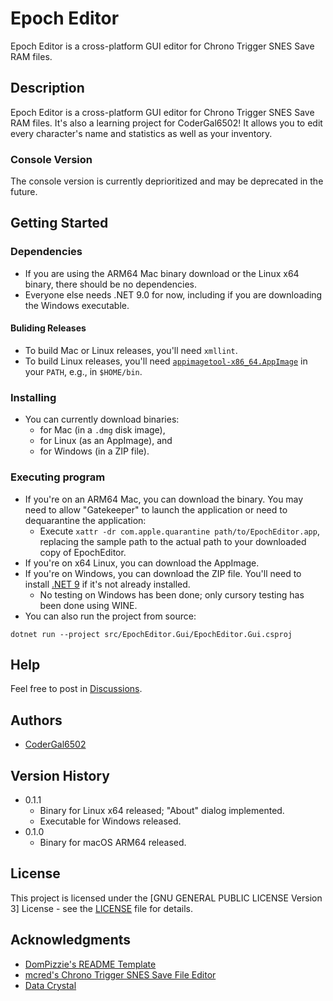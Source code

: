 # Epoch Editor

Epoch Editor is a cross-platform GUI editor for Chrono Trigger SNES Save RAM files.

## Description

Epoch Editor is a cross-platform GUI editor for Chrono Trigger SNES Save RAM files. It's also a learning project for CoderGal6502! It allows you to edit every character's name and statistics as well as your inventory.

### Console Version

The console version is currently deprioritized and may be deprecated in the future.

## Getting Started

### Dependencies

* If you are using the ARM64 Mac binary download or the Linux x64 binary, there should be no dependencies.
* Everyone else needs .NET 9.0 for now, including if you are downloading the Windows executable.

#### Buliding Releases
* To build Mac or Linux releases, you'll need `xmllint`.
* To build Linux releases, you'll need [`appimagetool-x86_64.AppImage`](https://github.com/AppImage/appimagetool/releases/download/continuous/appimagetool-x86_64.AppImage) in your `PATH`, e.g., in `$HOME/bin`.

### Installing

* You can currently download binaries:
   * for Mac (in a `.dmg` disk image),
   * for Linux (as an AppImage), and
   * for Windows (in a ZIP file).

### Executing program

* If you're on an ARM64 Mac, you can download the binary. You may need to allow "Gatekeeper" to launch the application or need to dequarantine the application:
   * Execute `xattr -dr com.apple.quarantine path/to/EpochEditor.app`, replacing the sample path to the actual path to your downloaded copy of EpochEditor.
* If you're on x64 Linux, you can download the AppImage.
* If you're on Windows, you can download the ZIP file. You'll need to install [.NET 9](https://dotnet.microsoft.com/en-us/download/dotnet/9.0) if it's not already installed.
   * No testing on Windows has been done; only cursory testing has been done using WINE.
* You can also run the project from source:
```
dotnet run --project src/EpochEditor.Gui/EpochEditor.Gui.csproj
```

## Help

Feel free to post in [Discussions](https://github.com/codergal6502/EpochEditor/discussions).

## Authors

* [CoderGal6502](https://github.com/codergal6502)

## Version History

* 0.1.1
    * Binary for Linux x64 released; "About" dialog implemented.
    * Executable for Windows released.
* 0.1.0
    * Binary for macOS ARM64 released.

## License

This project is licensed under the [GNU GENERAL PUBLIC LICENSE Version 3] License - see the [LICENSE](https://github.com/codergal6502/EpochEditor/blob/main/LICENSE) file for details.

## Acknowledgments

* [DomPizzie's README Template](https://gist.github.com/DomPizzie/7a5ff55ffa9081f2de27c315f5018afc)
* [mcred's Chrono Trigger SNES Save File Editor](https://github.com/mcred/chrono-trigger-save-editor)
* [Data Crystal](https://datacrystal.tcrf.net/w/index.php?title=Chrono_Trigger_(SNES)/RAM_map)

